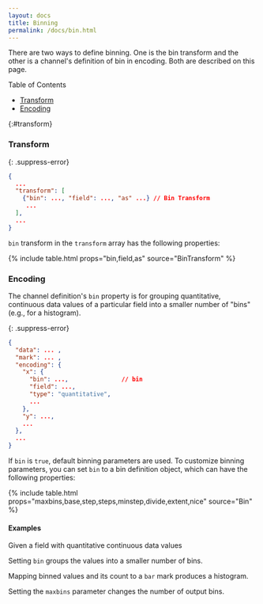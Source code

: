 ```yaml
---
layout: docs
title: Binning
permalink: /docs/bin.html
---
```


There are two ways to define binning. One is the bin transform and the other is a channel's definition of bin in encoding. Both are described on this page.

Table of Contents
- [Transform](#transform)
- [Encoding](#encoding)

{:#transform}
### Transform

{: .suppress-error}
```json
{
  ...
  "transform": [
    {"bin": ..., "field": ..., "as" ...} // Bin Transform
     ...
  ],
  ...
}
```

`bin` transform in the `transform` array has the following properties:

{% include table.html props="bin,field,as" source="BinTransform" %}


### Encoding

The channel definition's `bin` property is for grouping quantitative, continuous data values of a particular field into a smaller number of "bins" (e.g., for a histogram).

{: .suppress-error}
```json
{
  "data": ... ,
  "mark": ... ,
  "encoding": {
    "x": {
      "bin": ...,               // bin
      "field": ...,
      "type": "quantitative",
      ...
    },
    "y": ...,
    ...
  },
  ...
}
```

If `bin` is `true`, default binning parameters are used. To customize binning parameters, you can set `bin` to a bin definition object, which can have the following properties:


{% include table.html props="maxbins,base,step,steps,minstep,divide,extent,nice" source="Bin" %}


#### Examples

Given a field with quantitative continuous data values

<div class="vl-example" data-name="point_1d"></div>

Setting `bin` groups the values into a smaller number of bins.

<div class="vl-example" data-name="point_1d_bin"></div>

Mapping binned values and its count to a `bar` mark produces a histogram.

<div class="vl-example" data-name="histogram"></div>


Setting the `maxbins` parameter changes the number of output bins.

<div class="vl-example" data-name="histogram_bin_change"></div>
